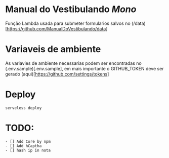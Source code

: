 # Manual do Vestibulando _Mono_

Função Lambda usada para submeter formularios salvos no (/data)[https://github.com/ManualDoVestibulando/data]

# Variaveis de ambiente

As variavies de ambiente necessarias podem ser encontradas no (.env.sample)[.env.sample],
em mais importante o GITHUB_TOKEN deve ser gerado (aqui)[https://github.com/settings/tokens]

# Deploy

`serveless deploy`

# TODO:

    - [] Add Core by npm
    - [] Add hCaptha
    - [] hash ip in nota
